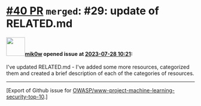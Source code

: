 # [\#40 PR](https://github.com/OWASP/www-project-machine-learning-security-top-10/pull/40) `merged`: #29: update of RELATED.md

#### <img src="https://avatars.githubusercontent.com/u/64902909?u=0d09ff56fe837eafe74b3410ec0eb7dc48fe7d21&v=4" width="50">[mik0w](https://github.com/mik0w) opened issue at [2023-07-28 10:21](https://github.com/OWASP/www-project-machine-learning-security-top-10/pull/40):

I've updated RELATED.md - I've added some more resources, categorized them and created a brief description of each of the categories of resources. 




-------------------------------------------------------------------------------



[Export of Github issue for [OWASP/www-project-machine-learning-security-top-10](https://github.com/OWASP/www-project-machine-learning-security-top-10).]
